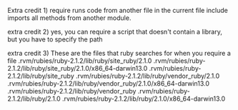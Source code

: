 Extra credit 1)
require runs code from another file in the current file
include imports all methods from another module.

extra credit 2)
yes, you can require a script that doesn't contain a library, but you have to specify the path

extra credit 3)
These are the files that ruby searches for when you require a file
.rvm/rubies/ruby-2.1.2/lib/ruby/site_ruby/2.1.0
.rvm/rubies/ruby-2.1.2/lib/ruby/site_ruby/2.1.0/x86_64-darwin13.0
.rvm/rubies/ruby-2.1.2/lib/ruby/site_ruby
.rvm/rubies/ruby-2.1.2/lib/ruby/vendor_ruby/2.1.0
.rvm/rubies/ruby-2.1.2/lib/ruby/vendor_ruby/2.1.0/x86_64-darwin13.0
.rvm/rubies/ruby-2.1.2/lib/ruby/vendor_ruby
.rvm/rubies/ruby-2.1.2/lib/ruby/2.1.0
.rvm/rubies/ruby-2.1.2/lib/ruby/2.1.0/x86_64-darwin13.0
